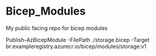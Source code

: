 # Bicep_Modules
My public facing repo for bicep modules


Publish-AzBicepModule -FilePath ./storage.bicep -Target br:exampleregistry.azurecr.io/bicep/modules/storage:v1

